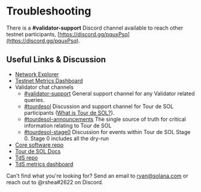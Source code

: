 # Troubleshooting

There is a **\#validator-support** Discord channel available to reach other
testnet participants, [https://discord.gg/pquxPsq](https://discord.gg/pquxPsq).

## Useful Links & Discussion
* [Network Explorer](http://explorer.solana.com/)
* [Testnet Metrics Dashboard](https://metrics.solana.com:3000/d/testnet-edge/testnet-monitor-edge?refresh=60s&orgId=2)
* Validator chat channels
  * [\#validator-support](https://discord.gg/rZsenD) General support channel for any Validator related queries.
  * [\#tourdesol](https://discord.gg/BdujK2) Discussion and support channel for Tour de SOL participants ([What is Tour de SOL?](https://solana.com/tds/)).
  * [\#tourdesol-announcements](https://discord.gg/Q5TxEC) The single source of truth for critical information relating to Tour de SOL
  * [\#tourdesol-stage0](https://discord.gg/Xf8tES) Discussion for events within Tour de SOL Stage 0. Stage 0 includes all the dry-run
* [Core software repo](https://github.com/solana-labs/solana)
* [Tour de SOL Docs](https://docs.solana.com/tour-de-sol)
* [TdS repo](https://github.com/solana-labs/tour-de-sol)
* [TdS metrics dashboard](https://metrics.solana.com:3000/d/testnet-edge/testnet-monitor-edge?refresh=1m&from=now-15m&to=now&var-testnet=tds&orgId=2&var-datasource=TdS%20Metrics%20%28read-only%29)

Can't find what you're looking for? Send an email to ryan@solana.com or reach out to @rshea\#2622 on Discord.
